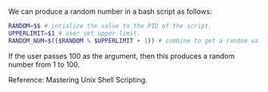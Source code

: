 We can produce a random number in a bash script as follows:

```sh
RANDOM=$$ # intialize the value to the PID of the script.
UPPERLIMIT=$1 # user set upper limit.
RANDOM_NUM=$(($RANDOM % $UPPERLIMIT + 1)) # combine to get a random value.
```

If the user passes 100 as the argument, then this produces a random number from 1 to 100.

Reference: Mastering Unix Shell Scripting.
